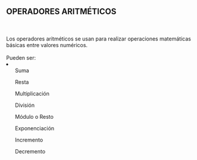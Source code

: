 <h2>OPERADORES ARITMÉTICOS</h2>
<br>
<br>
Los operadores aritméticos se usan para realizar operaciones matemáticas básicas entre valores numéricos.
<br>
<br>
Pueden ser:
<li>
    <ul>Suma</ul>
    <ul>Resta</ul>
    <ul>Multiplicación</ul>
    <ul>División</ul>
    <ul>Módulo o Resto</ul>
    <ul>Exponenciación</ul>
    <ul>Incremento</ul>
    <ul>Decremento</ul>
</li>
